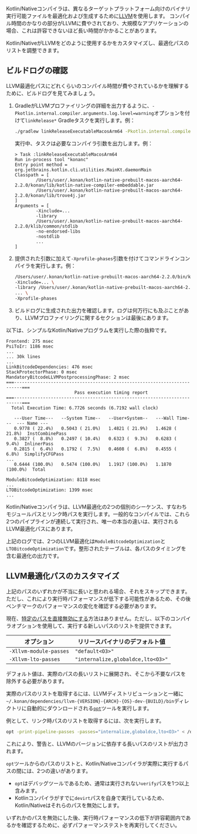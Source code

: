 [//]: # (title: LLVMバックエンドのカスタマイズに関するヒント)
<primary-label ref="advanced"/>

Kotlin/Nativeコンパイラは、異なるターゲットプラットフォーム向けのバイナリ実行可能ファイルを最適化および生成するために[LLVM](https://llvm.org/)を使用します。
コンパイル時間のかなりの部分がLLVMに費やされており、大規模なアプリケーションの場合、これは許容できないほど長い時間がかかることがあります。

Kotlin/NativeがLLVMをどのように使用するかをカスタマイズし、最適化パスのリストを調整できます。

## ビルドログの確認

LLVM最適化パスにどれくらいのコンパイル時間が費やされているかを理解するために、ビルドログを見てみましょう。

1.  GradleがLLVMプロファイリングの詳細を出力するように、`-Pkotlin.internal.compiler.arguments.log.level=warning`オプションを付けて`linkRelease*` Gradleタスクを実行します。例：

    ```bash
    ./gradlew linkReleaseExecutableMacosArm64 -Pkotlin.internal.compiler.arguments.log.level=warning
    ```

    実行中、タスクは必要なコンパイラ引数を出力します。例：

    ```none
    > Task :linkReleaseExecutableMacosArm64
    Run in-process tool "konanc"
    Entry point method = org.jetbrains.kotlin.cli.utilities.MainKt.daemonMain
    Classpath = [
            /Users/user/.konan/kotlin-native-prebuilt-macos-aarch64-2.2.0/konan/lib/kotlin-native-compiler-embeddable.jar
            /Users/user/.konan/kotlin-native-prebuilt-macos-aarch64-2.2.0/konan/lib/trove4j.jar
    ]
    Arguments = [
            -Xinclude=...
            -library
            /Users/user/.konan/kotlin-native-prebuilt-macos-aarch64-2.2.0/klib/common/stdlib
            -no-endorsed-libs
            -nostdlib
            ...
    ]
    ```

2.  提供された引数に加えて`-Xprofile-phases`引数を付けてコマンドラインコンパイラを実行します。例：

    ```bash
    /Users/user/.konan/kotlin-native-prebuilt-macos-aarch64-2.2.0/bin/kotlinc-native \
    -Xinclude=... \
    -library /Users/user/.konan/kotlin-native-prebuilt-macos-aarch64-2.2.0/klib/common/stdlib \
    ... \
    -Xprofile-phases
    ```

3.  ビルドログに生成された出力を確認します。ログは何万行にも及ぶことがあり、LLVMプロファイリングに関するセクションは最後にあります。

以下は、シンプルなKotlin/Nativeプログラムを実行した際の抜粋です。

```none
Frontend: 275 msec
PsiToIr: 1186 msec
...
... 30k lines
...
LinkBitcodeDependencies: 476 msec
StackProtectorPhase: 0 msec
MandatoryBitcodeLLVMPostprocessingPhase: 2 msec
===-------------------------------------------------------------------------===
                          Pass execution timing report
===-------------------------------------------------------------------------===
  Total Execution Time: 6.7726 seconds (6.7192 wall clock)

   ---User Time---   --System Time--   --User+System--   ---Wall Time---  --- Name ---
   0.9778 ( 22.4%)   0.5043 ( 21.0%)   1.4821 ( 21.9%)   1.4628 ( 21.8%)  InstCombinePass
   0.3827 (  8.8%)   0.2497 ( 10.4%)   0.6323 (  9.3%)   0.6283 (  9.4%)  InlinerPass
   0.2815 (  6.4%)   0.1792 (  7.5%)   0.4608 (  6.8%)   0.4555 (  6.8%)  SimplifyCFGPass
...
   0.6444 (100.0%)   0.5474 (100.0%)   1.1917 (100.0%)   1.1870 (100.0%)  Total

ModuleBitcodeOptimization: 8118 msec
...
LTOBitcodeOptimization: 1399 msec
...
```

Kotlin/Nativeコンパイラは、LLVM最適化の2つの個別のシーケンス、すなわちモジュールパスとリンク時パスを実行します。一般的なコンパイルでは、これら2つのパイプラインが連続して実行され、唯一の本当の違いは、実行されるLLVM最適化パスにあります。

上記のログでは、2つのLLVM最適化は`ModuleBitcodeOptimization`と`LTOBitcodeOptimization`です。整形されたテーブルは、各パスのタイミングを含む最適化の出力です。

## LLVM最適化パスのカスタマイズ

上記のパスのいずれかが不当に長いと思われる場合、それをスキップできます。ただし、これにより実行時パフォーマンスが低下する可能性があるため、その後ベンチマークのパフォーマンスの変化を確認する必要があります。

現在、[特定のパスを直接無効にする](https://youtrack.jetbrains.com/issue/KT-69212)方法はありません。ただし、以下のコンパイラオプションを使用して、実行する新しいパスのリストを提供できます。

| **オプション**             | **リリースバイナリのデフォルト値** |
|------------------------|--------------------------------------|
| `-Xllvm-module-passes` | `"default<O3>"`                      |
| `-Xllvm-lto-passes`    | `"internalize,globaldce,lto<O3>"`    |

デフォルト値は、実際のパスの長いリストに展開され、そこから不要なパスを除外する必要があります。

実際のパスのリストを取得するには、LLVMディストリビューションと一緒に`~/.konan/dependencies/llvm-{VERSION}-{ARCH}-{OS}-dev-{BUILD}/bin`ディレクトリに自動的にダウンロードされる[`opt`](https://llvm.org/docs/CommandGuide/opt.html)ツールを実行します。

例として、リンク時パスのリストを取得するには、次を実行します。

```bash
opt -print-pipeline-passes -passes="internalize,globaldce,lto<O3>" < /dev/null
```

これにより、警告と、LLVMのバージョンに依存する長いパスのリストが出力されます。

`opt`ツールからのパスのリストと、Kotlin/Nativeコンパイラが実際に実行するパスの間には、2つの違いがあります。

*   `opt`はデバッグツールであるため、通常は実行されない`verify`パスを1つ以上含みます。
*   Kotlinコンパイラがすでに`devirt`パスを自身で実行しているため、Kotlin/Nativeはそれらのパスを無効にします。

いずれかのパスを無効にした後、実行時パフォーマンスの低下が許容範囲内であるかを確認するために、必ずパフォーマンステストを再実行してください。